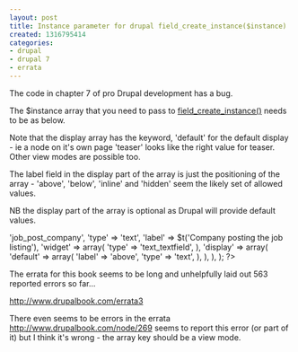 ```yaml
---
layout: post
title: Instance parameter for drupal field_create_instance($instance)
created: 1316795414
categories:
- drupal
- drupal 7
- errata
---
```

The code in chapter 7 of pro Drupal development has a bug.

The $instance array that you need to pass to <a href="http://api.drupal.org/api/drupal/modules--field--field.crud.inc/function/field_create_instance/7">field_create_instance()</a> needs to be as below.

Note that the display array has the keyword, 'default' for the default display - ie a node on it's own page 'teaser' looks like the right value for teaser. Other view modes are possible too.

The label field in the display part of the array is just the positioning of the array - 'above', 'below', 'inline' and 'hidden' seem the likely set of allowed values.

NB the display part of the array is optional as Drupal will provide default values.

<?php

array( 
    array(
        'field_name' => 'job_post_company',
        'type'       => 'text',
        'label'      => $t('Company posting the job listing'),
        'widget'     => array(
                   'type' => 'text_textfield',
         ),
        'display' => array(
           'default' => array(
               'label' => 'above',
               'type'  => 'text',
         ),
     ),
   ),
);
?>

The errata for this book seems to be long and unhelpfully laid out 563 reported errors so far...

http://www.drupalbook.com/errata3


There even seems to be errors in the errata http://www.drupalbook.com/node/269 seems to report this error (or part of it) but I think it's wrong - the array key should be a view mode. 
